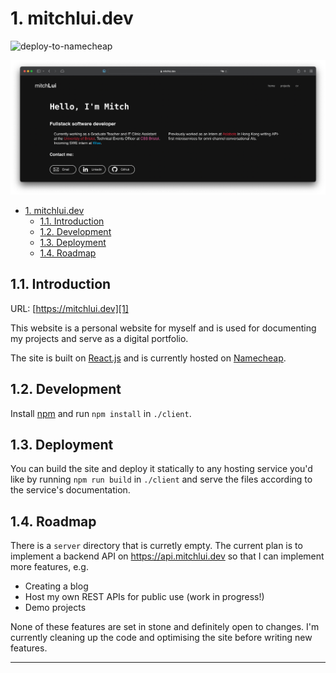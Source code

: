 # 1. mitchlui.dev

![deploy-to-namecheap](https://github.com/mitchLui/website/actions/workflows/build-and-deploy.yml/badge.svg)

![website](docs/website.png)

- [1. mitchlui.dev](#1-mitchluidev)
  - [1.1. Introduction](#11-introduction)
  - [1.2. Development](#12-development)
  - [1.3. Deployment](#13-deployment)
  - [1.4. Roadmap](#14-roadmap)

## 1.1. Introduction

URL: [https://mitchlui.dev][1]

This website is a personal website for myself and is used for documenting my projects and serve as a digital portfolio.

The site is built on [React.js][2] and is currently hosted on [Namecheap][3].

## 1.2. Development

Install [npm][4] and run `npm install` in `./client`.

## 1.3. Deployment

You can build the site and deploy it statically to any hosting service you'd like by running `npm run build` in `./client` and serve the files according to the service's documentation.

## 1.4. Roadmap

There is a `server` directory that is curretly empty. The current plan is to implement a backend API on https://api.mitchlui.dev so that I can implement more features, e.g.

- Creating a blog
- Host my own REST APIs for public use (work in progress!)
- Demo projects

None of these features are set in stone and definitely open to changes. I'm currently cleaning up the code and optimising the site before writing new features.

---
[1]:https://mitchlui.dev
[2]:https://reactjs.org
[3]:https://www.namecheap.com
[4]:https://www.npmjs.com